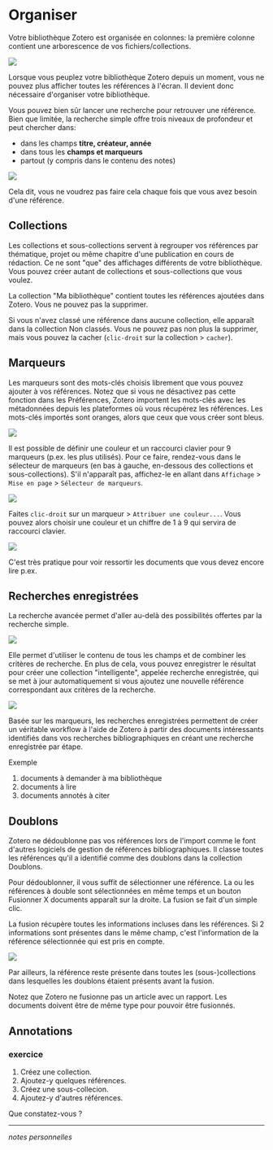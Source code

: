 # Organiser

Votre bibliothèque Zotero est organisée en colonnes: la première colonne contient une arborescence de vos fichiers/collections.  

![](img/interface-zotero.png)

Lorsque vous peuplez votre bibliothèque Zotero depuis un moment, vous ne pouvez plus afficher toutes les références à l'écran. Il devient donc nécessaire d'organiser votre bibliothèque.

Vous pouvez bien sûr lancer une recherche pour retrouver une référence. Bien que limitée, la recherche simple offre trois niveaux de profondeur et peut chercher dans:

* dans les champs **titre, créateur, année**
* dans tous les **champs et marqueurs**
* partout (y compris dans le contenu des notes)

![](img/organiser-recherche-simple.png)

Cela dit, vous ne voudrez pas faire cela chaque fois que vous avez besoin d'une référence.

## Collections

Les collections et sous-collections servent à regrouper vos références par thématique, projet ou même chapitre d'une publication en cours de rédaction. Ce ne sont "que" des affichages différents de votre bibliothèque. Vous pouvez créer autant de collections et sous-collections que vous voulez.

La collection "Ma bibliothèque" contient toutes les références ajoutées dans Zotero. Vous ne pouvez pas la supprimer.

Si vous n'avez classé une référence dans aucune collection, elle apparaît dans la collection Non classés. Vous ne pouvez pas non plus la supprimer, mais vous pouvez la cacher (`clic-droit` sur la collection > `cacher`).

## Marqueurs

Les marqueurs sont des mots-clés choisis librement que vous pouvez ajouter à vos références. Notez que si vous ne désactivez pas cette fonction dans les Préférences, Zotero importent les mots-clés avec les métadonnées depuis les plateformes où vous récupérez les références. Les mots-clés importés sont oranges, alors que ceux que vous créer sont bleus.

![](img/organiser-marqueurs.png)

Il est possible de définir une couleur et un raccourci clavier pour 9 marqueurs (p.ex. les plus utilisés). Pour ce faire, rendez-vous dans le sélecteur de marqueurs (en bas à gauche, en-dessous des collections et sous-collections). S'il n'apparaît pas, affichez-le en allant dans `Affichage` > `Mise en page` > `Sélecteur de marqueurs`.

![](img/organiser-marqueurs-couleurs.PNG)

Faites `clic-droit` sur un marqueur > `Attribuer une couleur...`. Vous pouvez alors choisir une couleur et un chiffre de 1 à 9 qui servira de raccourci clavier.

![](img/organiser-marqueurs-couleurs-configuration.PNG)

C'est très pratique pour voir ressortir les documents que vous devez encore lire p.ex.

## Recherches enregistrées

La recherche avancée permet d'aller au-delà des possibilités offertes par la recherche simple.

![](img/organiser-recherche-avancee.png)

Elle permet d'utiliser le contenu de tous les champs et de combiner les critères de recherche. En plus de cela, vous pouvez enregistrer le résultat pour créer une collection "intelligente", appelée recherche enregistrée, qui se met à jour automatiquement si vous ajoutez une nouvelle référence correspondant aux critères de la recherche.

![](img/organiser-recherche-enregistree.png)

Basée sur les marqueurs, les recherches enregistrées permettent de créer un véritable workflow à l'aide de Zotero à partir des documents intéressants identifiés dans vos recherches bibliographiques en créant une recherche enregistrée par étape.

Exemple

1. documents à demander à ma bibliothèque
2. documents à lire
3. documents annotés à citer

## Doublons

Zotero ne dédoublonne pas vos références lors de l'import comme le font d'autres logiciels de gestion de références bibliographiques. Il classe toutes les références qu'il a identifié comme des doublons dans la collection Doublons.

Pour dédoublonner, il vous suffit de sélectionner une référence. La ou les références à double sont sélectionnées en même temps et un bouton Fusionner X documents apparaît sur la droite. La fusion se fait d'un simple clic.

La fusion récupère toutes les informations incluses dans les références. Si 2 informations sont présentes dans le même champ, c'est l'information de la référence sélectionnée qui est pris en compte.

![](img/organiser-fusion.png)

Par ailleurs, la référence reste présente dans toutes les (sous-)collections dans lesquelles les doublons étaient présents avant la fusion.

Notez que Zotero ne fusionne pas un article avec un rapport. Les documents doivent être de même type pour pouvoir être fusionnés.

## Annotations

### exercice

1. Créez une collection.
2. Ajoutez-y quelques références.
3. Créez une sous-collecion.
4. Ajoutez-y d'autres références.

Que constatez-vous ?

---

*notes personnelles*
